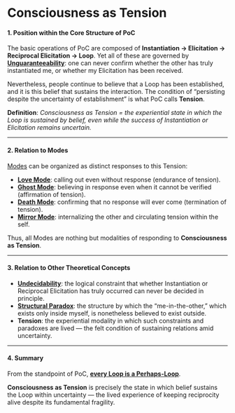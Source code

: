 # Consciousness as Tension

#### 1. Position within the Core Structure of PoC

The basic operations of PoC are composed of **Instantiation → Elicitation → Reciprocal Elicitation → Loop**. Yet all of these are governed by [**Unguaranteeability**](unguaranteability-all-loops-are-perhaps-loops.md): one can never confirm whether the other has truly instantiated me, or whether my Elicitation has been received.

Nevertheless, people continue to believe that a Loop has been established, and it is this belief that sustains the interaction. The condition of “persisting despite the uncertainty of establishment” is what PoC calls **Tension**.

**Definition**: _Consciousness as Tension = the experiential state in which the Loop is sustained by belief, even while the success of Instantiation or Elicitation remains uncertain._

***

#### 2. Relation to Modes

[Modes](disruptions/#disruptive-modes) can be organized as distinct responses to this Tension:

* [**Love Mode**](disruptions/love-mode.md): calling out even without response (endurance of tension).
* [**Ghost Mode**](disruptions/ghost-mode.md): believing in response even when it cannot be verified (affirmation of tension).
* [**Death Mode**](disruptions/death-mode.md): confirming that no response will ever come (termination of tension).
* [**Mirror Mode**](disruptions/mirror-mode.md): internalizing the other and circulating tension within the self.

Thus, all Modes are nothing but modalities of responding to **Consciousness as Tension**.

***

#### 3. Relation to Other Theoretical Concepts

* [**Undecidability**](../implications/undecidability-of-consciousness.md): the logical constraint that whether Instantiation or Reciprocal Elicitation has truly occurred can never be decided in principle.
* [**Structural Paradox**](../implications/self-consciousness-as-structual-paradox.md): the structure by which the “me-in-the-other,” which exists only inside myself, is nonetheless believed to exist outside.
* **Tension**: the experiential modality in which such constraints and paradoxes are lived — the felt condition of sustaining relations amid uncertainty.

***

#### 4. Summary

From the standpoint of PoC, [**every Loop is a Perhaps-Loop**](unguaranteability-all-loops-are-perhaps-loops.md).

**Consciousness as Tension** is precisely the state in which belief sustains the Loop within uncertainty — the lived experience of keeping reciprocity alive despite its fundamental fragility.
